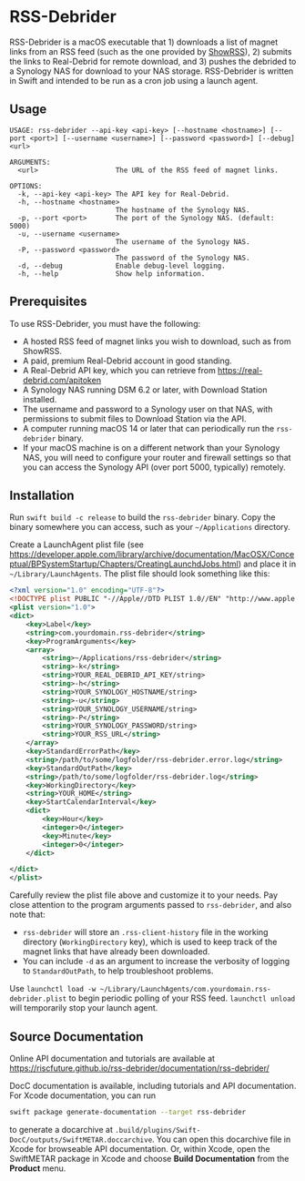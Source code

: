 # RSS-Debrider

RSS-Debrider is a macOS executable that 1) downloads a list of magnet links from
an RSS feed (such as the one provided by [ShowRSS](http://showrss.info/)), 2)
submits the links to Real-Debrid for remote download, and 3) pushes the debrided
to a Synology NAS for download to your NAS storage. RSS-Debrider is written in
Swift and intended to be run as a cron job using a launch agent.

## Usage

```
USAGE: rss-debrider --api-key <api-key> [--hostname <hostname>] [--port <port>] [--username <username>] [--password <password>] [--debug] <url>

ARGUMENTS:
  <url>                   The URL of the RSS feed of magnet links.

OPTIONS:
  -k, --api-key <api-key> The API key for Real-Debrid.
  -h, --hostname <hostname>
                          The hostname of the Synology NAS.
  -p, --port <port>       The port of the Synology NAS. (default: 5000)
  -u, --username <username>
                          The username of the Synology NAS.
  -P, --password <password>
                          The password of the Synology NAS.
  -d, --debug             Enable debug-level logging.
  -h, --help              Show help information.
```

## Prerequisites

To use RSS-Debrider, you must have the following:

* A hosted RSS feed of magnet links you wish to download, such as from ShowRSS.
* A paid, premium Real-Debrid account in good standing.
* A Real-Debrid API key, which you can retrieve from https://real-debrid.com/apitoken
* A Synology NAS running DSM 6.2 or later, with Download Station installed.
* The username and password to a Synology user on that NAS, with permissions to
  submit files to Download Station via the API.
* A computer running macOS 14 or later that can periodically run the
  `rss-debrider` binary.
* If your macOS machine is on a different network than your Synology NAS, you
  will need to configure your router and firewall settings so that you can
  access the Synology API (over port 5000, typically) remotely.

## Installation

Run `swift build -c release` to build the `rss-debrider` binary. Copy the binary
somewhere you can access, such as your `~/Applications` directory.

Create a LaunchAgent plist file (see
https://developer.apple.com/library/archive/documentation/MacOSX/Conceptual/BPSystemStartup/Chapters/CreatingLaunchdJobs.html)
and place it in `~/Library/LaunchAgents`. The plist file should look something
like this:

``` xml
<?xml version="1.0" encoding="UTF-8"?>
<!DOCTYPE plist PUBLIC "-//Apple//DTD PLIST 1.0//EN" "http://www.apple.com/DTDs/PropertyList-1.0.dtd">
<plist version="1.0">
<dict>
    <key>Label</key>
    <string>com.yourdomain.rss-debrider</string>
    <key>ProgramArguments</key>
    <array>
        <string>~/Applications/rss-debrider</string>
        <string>-k</string>
        <string>YOUR_REAL_DEBRID_API_KEY/string>
        <string>-h</string>
        <string>YOUR_SYNOLOGY_HOSTNAME/string>
        <string>-u</string>
        <string>YOUR_SYNOLOGY_USERNAME/string>
        <string>-P</string>
        <string>YOUR_SYNOLOGY_PASSWORD/string>
        <string>YOUR_RSS_URL</string>
    </array>
    <key>StandardErrorPath</key>
    <string>/path/to/some/logfolder/rss-debrider.error.log</string>
    <key>StandardOutPath</key>
    <string>/path/to/some/logfolder/rss-debrider.log</string>
    <key>WorkingDirectory</key>
    <string>YOUR_HOME</string>
    <key>StartCalendarInterval</key>
    <dict>
        <key>Hour</key>
        <integer>0</integer>
        <key>Minute</key>
        <integer>0</integer>
    </dict>

</dict>
</plist>
```

Carefully review the plist file above and customize it to your needs. Pay close
attention to the program arguments passed to `rss-debrider`, and also note that:

* `rss-debrider` will store an `.rss-client-history` file in the working
  directory (`WorkingDirectory` key), which is used to keep track of the
  magnet links that have already been downloaded.
* You can include `-d` as an argument to increase the verbosity of logging to
  `StandardOutPath`, to help troubleshoot problems.
  
Use `launchctl load -w ~/Library/LaunchAgents/com.yourdomain.rss-debrider.plist`
to begin periodic polling of your RSS feed. `launchctl unload` will temporarily
stop your launch agent.

## Source Documentation

Online API documentation and tutorials are available at
https://riscfuture.github.io/rss-debrider/documentation/rss-debrider/

DocC documentation is available, including tutorials and API documentation. For
Xcode documentation, you can run

```sh
swift package generate-documentation --target rss-debrider
```

to generate a docarchive at
`.build/plugins/Swift-DocC/outputs/SwiftMETAR.doccarchive`. You can open this
docarchive file in Xcode for browseable API documentation. Or, within Xcode,
open the SwiftMETAR package in Xcode and choose **Build Documentation** from the
**Product** menu.
